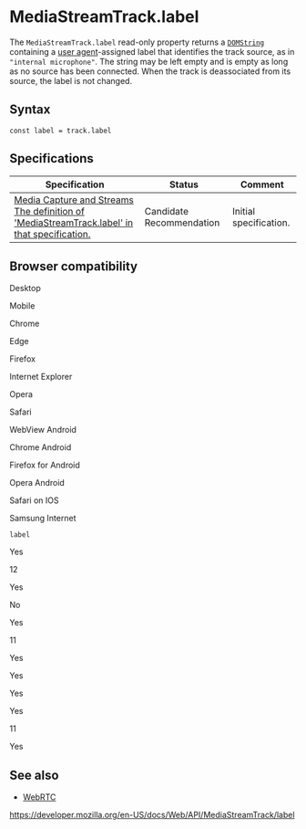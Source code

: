 MediaStreamTrack.label
======================

The `MediaStreamTrack.label` read-only property returns a [`DOMString`](../domstring) containing a [user agent](https://developer.mozilla.org/en-US/docs/Glossary/User_agent)-assigned label that identifies the track source, as in `"internal microphone"`. The string may be left empty and is empty as long as no source has been connected. When the track is deassociated from its source, the label is not changed.

Syntax
------

    const label = track.label

Specifications
--------------

<table><thead><tr class="header"><th>Specification</th><th>Status</th><th>Comment</th></tr></thead><tbody><tr class="odd"><td><a href="https://w3c.github.io/mediacapture-main/#dom-mediastreamtrack-label">Media Capture and Streams<br />
<span class="small">The definition of 'MediaStreamTrack.label' in that specification.</span></a></td><td><span class="spec-cr">Candidate Recommendation</span></td><td>Initial specification.</td></tr></tbody></table>

Browser compatibility
---------------------

Desktop

Mobile

Chrome

Edge

Firefox

Internet Explorer

Opera

Safari

WebView Android

Chrome Android

Firefox for Android

Opera Android

Safari on IOS

Samsung Internet

`label`

Yes

12

Yes

No

Yes

11

Yes

Yes

Yes

Yes

11

Yes

See also
--------

-   [WebRTC](../webrtc_api)

<a href="https://developer.mozilla.org/en-US/docs/Web/API/MediaStreamTrack/label" class="_attribution-link">https://developer.mozilla.org/en-US/docs/Web/API/MediaStreamTrack/label</a>

